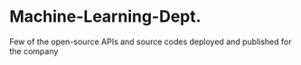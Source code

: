 # Machine-Learning-Dept.
Few of the open-source APIs and source codes deployed and published for the company
